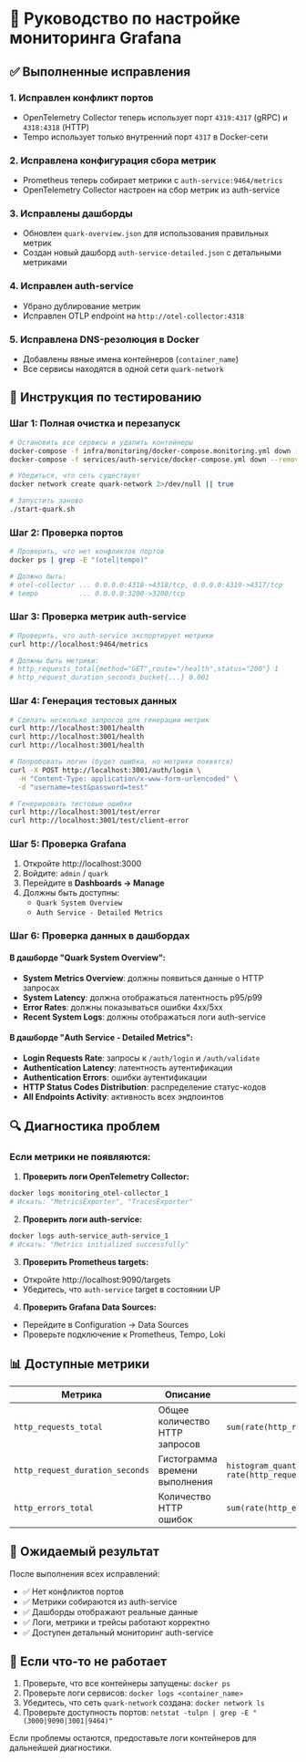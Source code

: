 # 🚀 Руководство по настройке мониторинга Grafana

## ✅ Выполненные исправления

### 1. **Исправлен конфликт портов**
- OpenTelemetry Collector теперь использует порт `4319:4317` (gRPC) и `4318:4318` (HTTP)
- Tempo использует только внутренний порт `4317` в Docker-сети

### 2. **Исправлена конфигурация сбора метрик**
- Prometheus теперь собирает метрики с `auth-service:9464/metrics`
- OpenTelemetry Collector настроен на сбор метрик из auth-service

### 3. **Исправлены дашборды**
- Обновлен `quark-overview.json` для использования правильных метрик
- Создан новый дашборд `auth-service-detailed.json` с детальными метриками

### 4. **Исправлен auth-service**
- Убрано дублирование метрик
- Исправлен OTLP endpoint на `http://otel-collector:4318`

### 5. **Исправлена DNS-резолюция в Docker**
- Добавлены явные имена контейнеров (`container_name`)
- Все сервисы находятся в одной сети `quark-network`

## 🧪 Инструкция по тестированию

### Шаг 1: Полная очистка и перезапуск
```bash
# Остановить все сервисы и удалить контейнеры
docker-compose -f infra/monitoring/docker-compose.monitoring.yml down --remove-orphans
docker-compose -f services/auth-service/docker-compose.yml down --remove-orphans

# Убедиться, что сеть существует
docker network create quark-network 2>/dev/null || true

# Запустить заново
./start-quark.sh
```

### Шаг 2: Проверка портов
```bash
# Проверить, что нет конфликтов портов
docker ps | grep -E "(otel|tempo)"

# Должно быть:
# otel-collector ... 0.0.0.0:4318->4318/tcp, 0.0.0.0:4319->4317/tcp
# tempo          ... 0.0.0.0:3200->3200/tcp
```

### Шаг 3: Проверка метрик auth-service
```bash
# Проверить, что auth-service экспортирует метрики
curl http://localhost:9464/metrics

# Должны быть метрики:
# http_requests_total{method="GET",route="/health",status="200"} 1
# http_request_duration_seconds_bucket{...} 0.001
```

### Шаг 4: Генерация тестовых данных
```bash
# Сделать несколько запросов для генерации метрик
curl http://localhost:3001/health
curl http://localhost:3001/health
curl http://localhost:3001/health

# Попробовать логин (будет ошибка, но метрики появятся)
curl -X POST http://localhost:3001/auth/login \
  -H "Content-Type: application/x-www-form-urlencoded" \
  -d "username=test&password=test"

# Генерировать тестовые ошибки
curl http://localhost:3001/test/error
curl http://localhost:3001/test/client-error
```

### Шаг 5: Проверка Grafana
1. Откройте http://localhost:3000
2. Войдите: `admin` / `quark`
3. Перейдите в **Dashboards → Manage**
4. Должны быть доступны:
   - `Quark System Overview`
   - `Auth Service - Detailed Metrics`

### Шаг 6: Проверка данных в дашбордах

#### В дашборде "Quark System Overview":
- **System Metrics Overview**: должны появиться данные о HTTP запросах
- **System Latency**: должна отображаться латентность p95/p99
- **Error Rates**: должны показываться ошибки 4xx/5xx
- **Recent System Logs**: должны отображаться логи auth-service

#### В дашборде "Auth Service - Detailed Metrics":
- **Login Requests Rate**: запросы к `/auth/login` и `/auth/validate`
- **Authentication Latency**: латентность аутентификации
- **Authentication Errors**: ошибки аутентификации
- **HTTP Status Codes Distribution**: распределение статус-кодов
- **All Endpoints Activity**: активность всех эндпоинтов

## 🔍 Диагностика проблем

### Если метрики не появляются:

1. **Проверить логи OpenTelemetry Collector:**
```bash
docker logs monitoring_otel-collector_1
# Искать: "MetricsExporter", "TracesExporter"
```

2. **Проверить логи auth-service:**
```bash
docker logs auth-service_auth-service_1
# Искать: "Metrics initialized successfully"
```

3. **Проверить Prometheus targets:**
- Откройте http://localhost:9090/targets
- Убедитесь, что `auth-service` target в состоянии UP

4. **Проверить Grafana Data Sources:**
- Перейдите в Configuration → Data Sources
- Проверьте подключение к Prometheus, Tempo, Loki

## 📊 Доступные метрики

| Метрика | Описание | Пример запроса |
|---------|----------|----------------|
| `http_requests_total` | Общее количество HTTP запросов | `sum(rate(http_requests_total[5m]))` |
| `http_request_duration_seconds` | Гистограмма времени выполнения | `histogram_quantile(0.95, rate(http_request_duration_seconds_bucket[5m]))` |
| `http_errors_total` | Количество HTTP ошибок | `sum(rate(http_errors_total[5m]))` |

## 🎯 Ожидаемый результат

После выполнения всех исправлений:
- ✅ Нет конфликтов портов
- ✅ Метрики собираются из auth-service
- ✅ Дашборды отображают реальные данные
- ✅ Логи, метрики и трейсы работают корректно
- ✅ Доступен детальный мониторинг auth-service

## 🚨 Если что-то не работает

1. Проверьте, что все контейнеры запущены: `docker ps`
2. Проверьте логи сервисов: `docker logs <container_name>`
3. Убедитесь, что сеть `quark-network` создана: `docker network ls`
4. Проверьте доступность портов: `netstat -tulpn | grep -E "(3000|9090|3001|9464)"`

Если проблемы остаются, предоставьте логи контейнеров для дальнейшей диагностики.